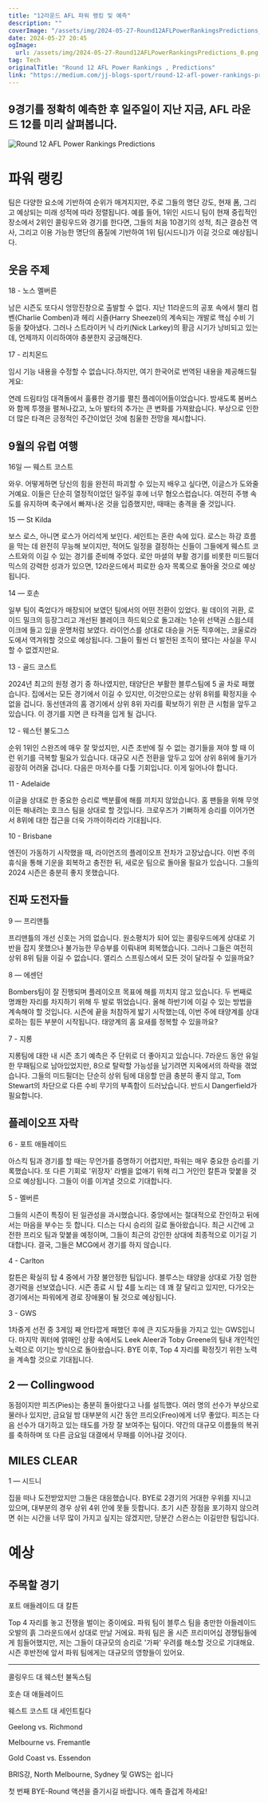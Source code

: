 ```yaml
---
title: "12라운드 AFL 파워 랭킹 및 예측"
description: ""
coverImage: "/assets/img/2024-05-27-Round12AFLPowerRankingsPredictions_0.png"
date: 2024-05-27 20:45
ogImage: 
  url: /assets/img/2024-05-27-Round12AFLPowerRankingsPredictions_0.png
tag: Tech
originalTitle: "Round 12 AFL Power Rankings , Predictions"
link: "https://medium.com/jj-blogs-sport/round-12-afl-power-rankings-predictions-8ff40067a56c"
---
```



## 9경기를 정확히 예측한 후 일주일이 지난 지금, AFL 라운드 12를 미리 살펴봅니다.

![Round 12 AFL Power Rankings Predictions](/assets/img/2024-05-27-Round12AFLPowerRankingsPredictions_0.png)

# 파워 랭킹

팀은 다양한 요소에 기반하여 순위가 매겨지지만, 주로 그들의 명단 강도, 현재 폼, 그리고 예상되는 미래 성적에 따라 정렬됩니다. 예를 들어, 1위인 시드니 팀이 현재 중립적인 장소에서 2위인 콜링우드와 경기를 한다면, 그들의 처음 10경기의 성적, 최근 결승전 역사, 그리고 이용 가능한 명단의 품질에 기반하여 1위 팀(시드니)가 이길 것으로 예상됩니다.

<div class="content-ad"></div>

## 웃음 주제

18 - 노스 멜버른

남은 시즌도 또다시 엉망진창으로 출발할 수 없다. 지난 11라운드의 공포 속에서 챌리 컴벤(Charlie Comben)과 헤리 시즐(Harry Sheezel)의 계속되는 개발로 핵심 수비 기둥을 찾아냈다. 그러나 스트라이커 닉 라키(Nick Larkey)의 황금 시기가 낭비되고 있는데, 언제까지 이리하여야 충분한지 궁금해진다.

17 - 리치몬드

<div class="content-ad"></div>

임시 기능 내용을 수정할 수 없습니다.하지만, 여기 한국어로 번역된 내용을 제공해드릴게요:

연례 드림타임 대격돌에서 훌륭한 경기를 펼친 플레이어들이었습니다. 밤새도록 봄버스와 함께 투쟁을 펼쳐나갔고, 노아 발타의 추가는 큰 변화를 가져왔습니다. 부상으로 인한 더 많은 타격은 긍정적인 주간이었던 것에 침울한 전망을 제시합니다.

## 9월의 유럽 여행

16일 — 웨스트 코스트

와우. 어떻게하면 당신의 힘을 완전히 파괴할 수 있는지 배우고 싶다면, 이글스가 도와줄 거예요. 이들은 단순히 열정적이었던 일주일 후에 너무 혐오스럽습니다. 여전히 주행 속도를 유지하며 축구에서 빠져나온 것을 입증했지만, 때때는 충격을 줄 것입니다.

<div class="content-ad"></div>

15 — St Kilda

보스 로스, 아니면 로스가 어리석게 보인다. 세인트는 혼란 속에 있다. 로스는 하강 흐름을 막는 데 완전히 무능해 보이지만, 적어도 일정을 결정하는 신들이 그들에게 웨스트 코스트와의 이길 수 있는 경기를 준비해 주었다. 로안 마셜의 부활 경기를 비롯한 미드필더 믹스의 강력한 성과가 있으면, 12라운드에서 피로한 승자 목록으로 돌아올 것으로 예상됩니다.

14 — 호손

일부 팀이 죽었다가 매장되어 보였던 팀에서의 어떤 전환이 있었다. 윌 데이의 귀환, 로이드 밀크의 등장그리고 개선된 블레이크 하드윅으로 돌고래는 1순위 선택권 스윕스테이크에 들고 있을 운명처럼 보였다. 라이언스를 상대로 대승을 거둔 직후에는, 코울로라도에서 역겨워할 것으로 예상됩니다. 그들이 훨씬 더 발전된 조직이 됐다는 사실을 무시할 수 없겠지만요.

<div class="content-ad"></div>

13 - 골드 코스트

2024년 최고의 원정 경기 중 하나였지만, 태양단은 부활한 블루스팀에 5 골 차로 패했습니다. 집에서는 모든 경기에서 이길 수 있지만, 이것만으로는 상위 8위를 확정지을 수 없을 겁니다. 동선덴과의 홈 경기에서 상위 8위 자리를 확보하기 위한 큰 시험을 앞두고 있습니다. 이 경기를 지면 큰 타격을 입게 될 겁니다.

12 - 웨스턴 불도그스

순위 1위인 스완즈에 매우 잘 맞섰지만, 시즌 초반에 질 수 없는 경기들을 져야 할 때 이런 위기를 극복할 필요가 있습니다. 대규모 시즌 전환을 앞두고 있어 상위 8위에 들기가 굉장히 어려울 겁니다. 다음은 마저수를 다툴 기회입니다. 이게 일어나야 합니다.

<div class="content-ad"></div>

11 - Adelaide

이글을 상대로 한 중요한 승리로 백분률에 해를 끼치지 않았습니다. 홈 팬들을 위해 무엇이든 해내려는 호크스 팀을 상대로 할 것입니다. 크로우즈가 기뻐하게 승리를 이어가면서 8위에 대한 접근을 더욱 가까이하리라 기대됩니다.

10 - Brisbane

엔진이 가동하기 시작했을 때, 라이언즈의 플레이오프 전차가 고장났습니다. 이번 주의 휴식을 통해 기운을 회복하고 충전한 뒤, 새로운 팀으로 돌아올 필요가 있습니다. 그들의 2024 시즌은 충분히 좋지 못했습니다.

<div class="content-ad"></div>

## 진짜 도전자들

9 — 프리맨틀

프리맨틀의 개선 신호는 거의 없습니다. 원소평치가 되어 있는 콜링우드에게 상대로 기반을 잡지 못했으나 불가능한 무승부를 이뤄내며 회복했습니다. 그러나 그들은 여전히 상위 8위 팀을 이길 수 없습니다. 앨리스 스프링스에서 모든 것이 달라질 수 있을까요?

8 — 에센던

<div class="content-ad"></div>

Bombers팀이 잘 진행되며 플레이오프 목표에 해를 끼치지 않고 있습니다. 두 번째로 명쾌한 자리를 차지하기 위해 두 발로 뛰었습니다. 올해 하반기에 이길 수 있는 방법을 계속해야 할 것입니다. 시즌에 끝을 처참하게 밟기 시작했는데, 이번 주에 태양계를 상대로하는 힘든 부분이 시작됩니다. 태양계의 홈 요새를 정복할 수 있을까요?

7 - 지롱

지롱팀에 대한 내 시즌 초기 예측은 주 단위로 더 좋아지고 있습니다. 7라운드 동안 유일한 무패팀으로 남아있었지만, 8으로 탈락할 가능성을 남기려면 지옥에서의 하락을 겪었습니다. 그들의 미드필더는 단순히 상위 팀에 대응할 만큼 충분히 좋지 않고, Tom Stewart의 차단으로 다른 수비 무기의 부족함이 드러났습니다. 반드시 Dangerfield가 필요합니다.

## 플레이오프 자락

<div class="content-ad"></div>

6 - 포트 애들레이드

아스킥 팀과 경기를 할 때는 무언가를 증명하기 어렵지만, 파워는 매우 중요한 승리를 기록했습니다. 또 다른 기회로 '위장자' 라벨을 없애기 위해 리그 거인인 칼튼과 맞붙을 것으로 예상됩니다. 그들이 이를 이겨낼 것으로 기대합니다.

5 - 멜버른

그들의 시즌이 특징이 된 일관성을 과시했습니다. 중앙에서는 절대적으로 잔인하고 뒤에서는 마음을 부수는 듯 합니다. 디스는 다시 승리의 길로 돌아왔습니다. 최근 시간에 고전한 프리오 팀과 맞붙을 예정이며, 그들이 최근의 강인한 상대에 최종적으로 이기길 기대합니다. 결국, 그들은 MCG에서 경기를 하지 않습니다.

<div class="content-ad"></div>

4 - Carlton

칼튼은 확실히 탑 4 중에서 가장 불안정한 팀입니다. 블루스는 태양을 상대로 가장 엄한 경기력을 선보였습니다. 시즌 종료 시 탑 4를 노리는 데 꽤 잘 달리고 있지만, 다가오는 경기에서는 파워에게 경로 장애물이 될 것으로 예상됩니다.

3 - GWS

1차중게 선전 중 3게임 째 안타깝게 패했던 후에 큰 지도자들을 가지고 있는 GWS입니다. 마지막 쿼터에 얽매인 상황 속에서도 Leek Aleer과 Toby Greene의 팀내 개인적인 노력으로 이기는 방식으로 돌아왔습니다. BYE 이후, Top 4 자리를 확정짓기 위한 노력을 계속할 것으로 기대됩니다.

<div class="content-ad"></div>

## 2 — Collingwood

동점이지만 피즈(Pies)는 충분히 돌아왔다고 나를 설득했다. 여러 명의 선수가 부상으로 물러나 있지만, 금요일 밤 대부분의 시간 동안 프리오(Freo)에게 너무 좋았다. 피즈는 다음 선수가 대기하고 있는 태도를 가장 잘 보여주는 팀이다. 약간의 대규모 이름들의 복귀를 축하하며 또 다른 금요일 대결에서 무패를 이어나갈 것이다.

## MILES CLEAR

1 — 시드니

<div class="content-ad"></div>

집을 떠나 도전받았지만 그들은 대응했습니다. BYE로 2경기의 거대한 우위를 지니고 있으며, 대부분의 경우 상위 4위 안에 못들 듯합니다. 초기 시즌 장점을 포기하지 않으려면 쉬는 시간을 너무 많이 가지고 싶지는 않겠지만, 당분간 스완스는 이길만한 팀입니다.

# 예상

## 주목할 경기

포트 애들레이드 대 칼튼

<div class="content-ad"></div>

Top 4 자리를 놓고 전쟁을 벌이는 중이에요. 파워 팀이 블루스 팀을 충만한 아들레이드 오발의 흙 그라운드에서 상대로 만날 거에요. 파워 팀은 올 시즌 프리미어십 경쟁팀들에게 힘들어했지만, 저는 그들이 대규모의 승리로 '가짜' 우려를 해소할 것으로 기대해요. 시즌 후반전에 앞서 파워 팀에게는 대규모의 영향들이 있어요.

- - -
콜링우드 대 웨스턴 불독스팀

호손 대 애들레이드

웨스트 코스트 대 세인트킬다

<div class="content-ad"></div>

Geelong vs. Richmond

Melbourne vs. Fremantle

Gold Coast vs. Essendon

BRIS강, North Melbourne, Sydney 및 GWS는 쉽니다

<div class="content-ad"></div>

첫 번째 BYE-Round 액션을 즐기시길 바랍니다. 예측 즐겁게 하세요!